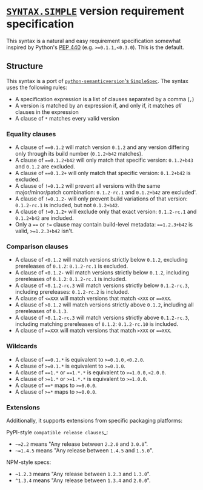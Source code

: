 # [`SYNTAX.SIMPLE`] version requirement specification

This syntax is a natural and easy requirement specification somewhat inspired
by Python's [PEP 440] (e.g. `>=0.1.1,<0.3.0`). This is the default.

## Structure

This syntax is a port of [`python-semanticversion`'s `SimpleSpec`]. The syntax
uses the following rules:

* A specification expression is a list of clauses separated by a comma (`,`)
* A version is matched by an expression if, and only if, it matches *all*
  clauses in the expression
* A clause of `*` matches every valid version

### Equality clauses

* A clause of `==0.1.2` will match version `0.1.2` and any version
  differing only through its build number (`0.1.2+b42` matches).
* A clause of `==0.1.2+b42` will only match that specific version:
  `0.1.2+b43` and `0.1.2` are excluded.
* A clause of `==0.1.2+` will only match that specific version: `0.1.2+b42`
  is excluded.
* A clause of `!=0.1.2` will prevent all versions with the same
  major/minor/patch combination: `0.1.2-rc.1` and `0.1.2+b42` are excluded'.
* A clause of `!=0.1.2-` will only prevent build variations of that version:
  `0.1.2-rc.1` is included, but not `0.1.2+b42`.
* A clause of `!=0.1.2+` will exclude only that exact version: `0.1.2-rc.1` and
  `0.1.2+b42` are included.
* Only a `==` or `!=` clause may contain build-level metadata: `==1.2.3+b42` is
  valid, `>=1.2.3+b42` isn't.

### Comparison clauses

* A clause of `<0.1.2` will match versions strictly below `0.1.2`, excluding
  prereleases of `0.1.2`: `0.1.2-rc.1` is excluded.
* A clause of `<0.1.2-` will match versions strictly below `0.1.2`, including
  prereleases of `0.1.2`: `0.1.2-rc.1` is included.
* A clause of `<0.1.2-rc.3` will match versions strictly below `0.1.2-rc.3`,
  including prereleases: `0.1.2-rc.2` is included.
* A clause of `<=XXX` will match versions that match `<XXX` or `==XXX`.
* A clause of `>0.1.2` will match versions strictly above `0.1.2`, including
  all prereleases of `0.1.3`.
* A clause of `>0.1.2-rc.3` will match versions strictly above `0.1.2-rc.3`,
  including matching prereleases of `0.1.2`: `0.1.2-rc.10` is included.
* A clause of `>=XXX` will match versions that match `>XXX` or `==XXX`.

### Wildcards

* A clause of `==0.1.*` is equivalent to `>=0.1.0,<0.2.0`.
* A clause of `>=0.1.*` is equivalent to `>=0.1.0`.
* A clause of `==1.*` or `==1.*.*` is equivalent to `>=1.0.0,<2.0.0`.
* A clause of `>=1.*` or `>=1.*.*` is equivalent to `>=1.0.0`.
* A clause of `==*` maps to `>=0.0.0`.
* A clause of `>=*` maps to `>=0.0.0`.

### Extensions

Additionally, it supports extensions from specific packaging platforms:

PyPI-style `compatible release clauses`_:
* `~=2.2` means "Any release between `2.2.0` and `3.0.0`".
* `~=1.4.5` means "Any release between `1.4.5` and `1.5.0`".

NPM-style specs:
* `~1.2.3` means "Any release between `1.2.3` and `1.3.0`".
* `^1.3.4` means "Any release between `1.3.4` and `2.0.0`".


[PEP 440]: https://peps.python.org/pep-0440/
[`python-semanticversion`'s `SimpleSpec`]: https://python-semanticversion.readthedocs.io/en/latest/reference.html#semantic_version.SimpleSpec
[`SYNTAX.SIMPLE`]: ../../../spec/internal/simple.bzl
